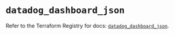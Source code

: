 # `datadog_dashboard_json`

Refer to the Terraform Registry for docs: [`datadog_dashboard_json`](https://registry.terraform.io/providers/datadog/datadog/3.41.0/docs/resources/dashboard_json).
